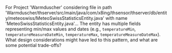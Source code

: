 For Project 'Warmduscher' considering file in path 'Warmduscher/thserver/src/main/java/com/x8ing/thsensor/thserver/db/entity/meteoswiss/MeteoSwissStatisticsEntity.java' with name 'MeteoSwissStatisticsEntity.java'... 
The entity has multiple fields representing min/max values and dates (e.g., `temperatureMin`, `temperatureMeasureDateMin`, `temperatureMax`, `temperatureMeasureDateMax`). What design considerations might have led to this pattern, and what are some potential trade-offs?